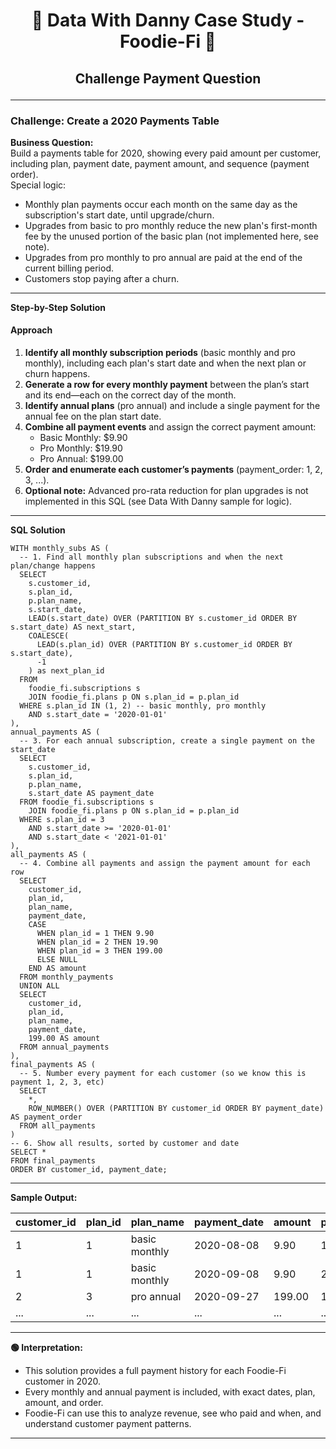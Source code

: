 # <p align="center" style="margin-top: 0px;"> 🥑 Data With Danny Case Study - Foodie-Fi 🥑
## <p align="center"> Challenge Payment Question
---

### Challenge: Create a 2020 Payments Table

**Business Question:**  
Build a payments table for 2020, showing every paid amount per customer, including plan, payment date, payment amount, and sequence (payment order).  
Special logic:  
- Monthly plan payments occur each month on the same day as the subscription's start date, until upgrade/churn.
- Upgrades from basic to pro monthly reduce the new plan's first-month fee by the unused portion of the basic plan (not implemented here, see note).
- Upgrades from pro monthly to pro annual are paid at the end of the current billing period.
- Customers stop paying after a churn.

---

**Step-by-Step Solution**

#### Approach

1. **Identify all monthly subscription periods** (basic monthly and pro monthly), including each plan's start date and when the next plan or churn happens.
2. **Generate a row for every monthly payment** between the plan’s start and its end—each on the correct day of the month.
3. **Identify annual plans** (pro annual) and include a single payment for the annual fee on the plan start date.
4. **Combine all payment events** and assign the correct payment amount:
    - Basic Monthly: $9.90  
    - Pro Monthly: $19.90  
    - Pro Annual: $199.00
5. **Order and enumerate each customer’s payments** (payment_order: 1, 2, 3, ...).
6. **Optional note:** Advanced pro-rata reduction for plan upgrades is not implemented in this SQL (see Data With Danny sample for logic).

---

**SQL Solution**

```
WITH monthly_subs AS (
  -- 1. Find all monthly plan subscriptions and when the next plan/change happens
  SELECT
    s.customer_id,
    s.plan_id,
    p.plan_name,
    s.start_date,
    LEAD(s.start_date) OVER (PARTITION BY s.customer_id ORDER BY s.start_date) AS next_start,
    COALESCE(
      LEAD(s.plan_id) OVER (PARTITION BY s.customer_id ORDER BY s.start_date), 
      -1
    ) as next_plan_id
  FROM
    foodie_fi.subscriptions s
    JOIN foodie_fi.plans p ON s.plan_id = p.plan_id
  WHERE s.plan_id IN (1, 2) -- basic monthly, pro monthly
    AND s.start_date = '2020-01-01'
),
annual_payments AS (
  -- 3. For each annual subscription, create a single payment on the start_date
  SELECT
    s.customer_id,
    s.plan_id,
    p.plan_name,
    s.start_date AS payment_date
  FROM foodie_fi.subscriptions s
    JOIN foodie_fi.plans p ON s.plan_id = p.plan_id
  WHERE s.plan_id = 3
    AND s.start_date >= '2020-01-01'
    AND s.start_date < '2021-01-01'
),
all_payments AS (
  -- 4. Combine all payments and assign the payment amount for each row
  SELECT
    customer_id,
    plan_id,
    plan_name,
    payment_date,
    CASE
      WHEN plan_id = 1 THEN 9.90
      WHEN plan_id = 2 THEN 19.90
      WHEN plan_id = 3 THEN 199.00
      ELSE NULL
    END AS amount
  FROM monthly_payments
  UNION ALL
  SELECT
    customer_id,
    plan_id,
    plan_name,
    payment_date,
    199.00 AS amount
  FROM annual_payments
),
final_payments AS (
  -- 5. Number every payment for each customer (so we know this is payment 1, 2, 3, etc)
  SELECT
    *,
    ROW_NUMBER() OVER (PARTITION BY customer_id ORDER BY payment_date) AS payment_order
  FROM all_payments
)
-- 6. Show all results, sorted by customer and date
SELECT *
FROM final_payments
ORDER BY customer_id, payment_date;
```

---

**Sample Output:**

| customer_id | plan_id | plan_name     | payment_date | amount | payment_order |
| ----------- | ------- | ------------ | ------------ | ------ | ------------- |
| 1           | 1       | basic monthly| 2020-08-08   | 9.90   | 1             |
| 1           | 1       | basic monthly| 2020-09-08   | 9.90   | 2             |
| 2           | 3       | pro annual   | 2020-09-27   | 199.00 | 1             |
| ...         | ...     | ...          | ...          | ...    | ...           |

---

**🟢 Interpretation:**
- This solution provides a full payment history for each Foodie-Fi customer in 2020.
- Every monthly and annual payment is included, with exact dates, plan, amount, and order.
- Foodie-Fi can use this to analyze revenue, see who paid and when, and understand customer payment patterns.

---
